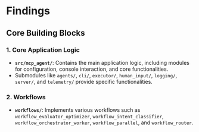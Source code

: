 # Findings

## Core Building Blocks

### 1. Core Application Logic

- **`src/mcp_agent/`**: Contains the main application logic, including modules for configuration, console interaction, and core functionalities.
- Submodules like `agents/`, `cli/`, `executor/`, `human_input/`, `logging/`, `server/`, and `telemetry/` provide specific functionalities.

### 2. Workflows

- **`workflows/`**: Implements various workflows such as `workflow_evaluator_optimizer`, `workflow_intent_classifier`, `workflow_orchestrator_worker`, `workflow_parallel`, and `workflow_router`.
